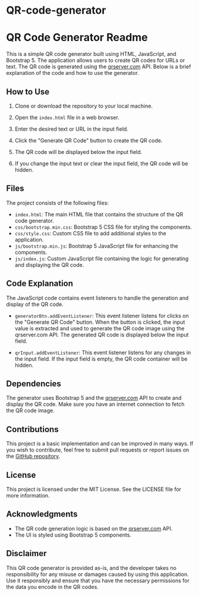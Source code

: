 # QR-code-generator
# QR Code Generator Readme

This is a simple QR code generator built using HTML, JavaScript, and Bootstrap 5. The application allows users to create QR codes for URLs or text. The QR code is generated using the [qrserver.com](https://qrserver.com) API. Below is a brief explanation of the code and how to use the generator.

## How to Use

1. Clone or download the repository to your local machine.

2. Open the `index.html` file in a web browser.

3. Enter the desired text or URL in the input field.

4. Click the "Generate QR Code" button to create the QR code.

5. The QR code will be displayed below the input field.

6. If you change the input text or clear the input field, the QR code will be hidden.

## Files

The project consists of the following files:

- `index.html`: The main HTML file that contains the structure of the QR code generator.
- `css/bootstrap.min.css`: Bootstrap 5 CSS file for styling the components.
- `css/style.css`: Custom CSS file to add additional styles to the application.
- `js/bootstrap.min.js`: Bootstrap 5 JavaScript file for enhancing the components.
- `js/index.js`: Custom JavaScript file containing the logic for generating and displaying the QR code.

## Code Explanation

The JavaScript code contains event listeners to handle the generation and display of the QR code.

- `generatorBtn.addEventListener`: This event listener listens for clicks on the "Generate QR Code" button. When the button is clicked, the input value is extracted and used to generate the QR code image using the qrserver.com API. The generated QR code is displayed below the input field.

- `qrInput.addEventListener`: This event listener listens for any changes in the input field. If the input field is empty, the QR code container will be hidden.

## Dependencies

The generator uses Bootstrap 5 and the [qrserver.com](https://qrserver.com) API to create and display the QR code. Make sure you have an internet connection to fetch the QR code image.

## Contributions

This project is a basic implementation and can be improved in many ways. If you wish to contribute, feel free to submit pull requests or report issues on the [GitHub repository](https://github.com/your/repository).

## License

This project is licensed under the MIT License. See the LICENSE file for more information.

## Acknowledgments

- The QR code generation logic is based on the [qrserver.com](https://qrserver.com) API.
- The UI is styled using Bootstrap 5 components.

## Disclaimer

This QR code generator is provided as-is, and the developer takes no responsibility for any misuse or damages caused by using this application. Use it responsibly and ensure that you have the necessary permissions for the data you encode in the QR codes.
